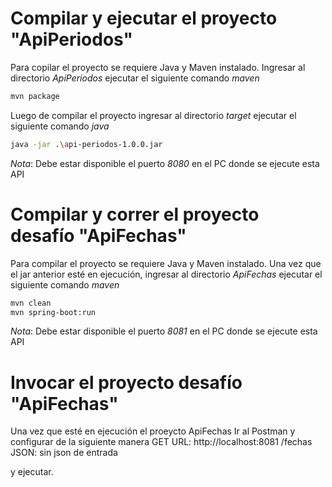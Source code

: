 # Compilar y ejecutar el proyecto "ApiPeriodos"

Para copilar el proyecto se requiere Java y Maven instalado.
Ingresar al directorio *ApiPeriodos* ejecutar el siguiente comando *maven*

```bash
mvn package
```

Luego de compilar el proyecto ingresar al directorio *target* ejecutar el siguiente comando *java*

```bash
java -jar .\api-periodos-1.0.0.jar
```
*Nota*:
Debe estar disponible el puerto *8080* en el PC donde se ejecute esta API



# Compilar y correr el proyecto desafío "ApiFechas"

Para compilar el proyecto se requiere Java y Maven instalado.
Una vez que el jar anterior esté en ejecución, ingresar al directorio *ApiFechas* ejecutar el siguiente comando *maven*

```bash
mvn clean
mvn spring-boot:run
```


*Nota*:
Debe estar disponible el puerto *8081* en el PC donde se ejecute esta API


# Invocar el proyecto desafío "ApiFechas"
Una vez que esté en ejecución el proeycto ApiFechas
Ir al Postman y configurar de la siguiente manera
GET
URL: http://localhost:8081	/fechas
JSON: sin json de entrada

y ejecutar.



